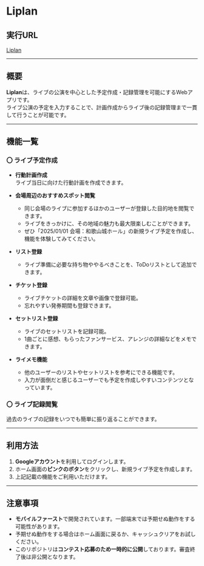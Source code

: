 # Liplan

## 実行URL  
[Liplan](https://liplan-836a1.web.app)  

---

## 概要  
**Liplan**は、ライブの公演を中心とした予定作成・記録管理を可能にするWebアプリです。  
ライブ公演の予定を入力することで、計画作成からライブ後の記録管理まで一貫して行うことが可能です。

---

## 機能一覧  

### 〇 ライブ予定作成  

- **行動計画作成**  
  ライブ当日に向けた行動計画を作成できます。  

- **会場周辺のおすすめスポット閲覧**  
  - 同じ会場のライブに参加するほかのユーザーが登録した目的地を閲覧できます。  
  - ライブをきっかけに、その地域の魅力も最大限楽しむことができます。  
  - ぜひ「2025/01/01 会場：和歌山城ホール」の新規ライブ予定を作成し、機能を体験してみてください。  

- **リスト登録**  
  - ライブ準備に必要な持ち物ややるべきことを、ToDoリストとして追加できます。  

- **チケット登録**  
  - ライブチケットの詳細を文章や画像で登録可能。  
  - 忘れやすい発券期間も登録できます。  

- **セットリスト登録**  
  - ライブのセットリストを記録可能。  
  - 1曲ごとに感想、もらったファンサービス、アレンジの詳細などをメモできます。  

- **ライメモ機能**  
  - 他のユーザーのリストやセットリストを参考にできる機能です。  
  - 入力が面倒だと感じるユーザーでも予定を作成しやすいコンテンツとなっています。  

### 〇 ライブ記録閲覧  
過去のライブの記録をいつでも簡単に振り返ることができます。

---

## 利用方法  

1. **Googleアカウント**を利用してログインします。  
2. ホーム画面の**ピンクのボタン**をクリックし、新規ライブ予定を作成します。  
3. 上記記載の機能をご利用いただけます。

---

## 注意事項  

- **モバイルファースト**で開発されています。一部端末では予期せぬ動作をする可能性があります。
- 予期せぬ動作をする場合はホーム画面に戻るか、キャッシュクリアをお試しください。  
- このリポジトリは**コンテスト応募のため一時的に公開**しております。審査終了後は非公開となります。
